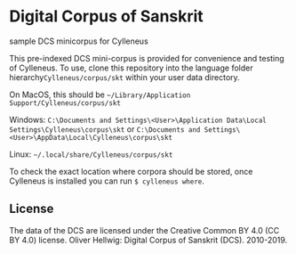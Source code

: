 # Digital Corpus of Sanskrit
sample DCS minicorpus for Cylleneus

This pre-indexed DCS mini-corpus is provided for convenience and testing of Cylleneus. To use, clone this repository into the language folder hierarchy``Cylleneus/corpus/skt`` within your user data directory.

On MacOS, this should be ``~/Library/Application Support/Cylleneus/corpus/skt``

Windows: ``C:\Documents and Settings\<User>\Application Data\Local Settings\Cylleneus\corpus\skt`` or ``C:\Documents and Settings\<User>\AppData\Local\Cylleneus\corpus\skt``

Linux: ``~/.local/share/Cylleneus/corpus/skt``

To check the exact location where corpora should be stored, once Cylleneus is installed you can run ``$ cylleneus where``.

## License
The data of the DCS are licensed under the Creative Common BY 4.0 (CC BY 4.0) license. Oliver Hellwig: Digital Corpus of Sanskrit (DCS). 2010-2019.
